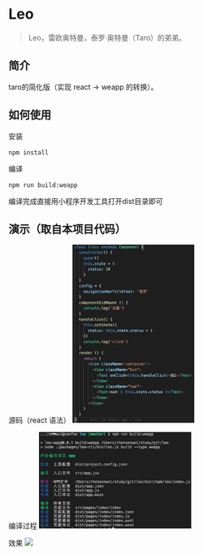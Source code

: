 # Leo

> Leo，雷欧奥特曼，泰罗·奥特曼（Taro）的弟弟。

## 简介
taro的简化版（实现 react -> weapp 的转换）。


## 如何使用
安装

```
npm install
```

编译
```
npm run build:weapp
```

编译完成直接用小程序开发工具打开dist目录即可

## 演示（取自本项目代码）

源码（react 语法）
<img src="./screenshot/code.jpg" width="240" >

编译过程
<img src="./screenshot/build.jpg" width="300">

效果
<img src="./screenshot/demo.gif" swidth="240">
